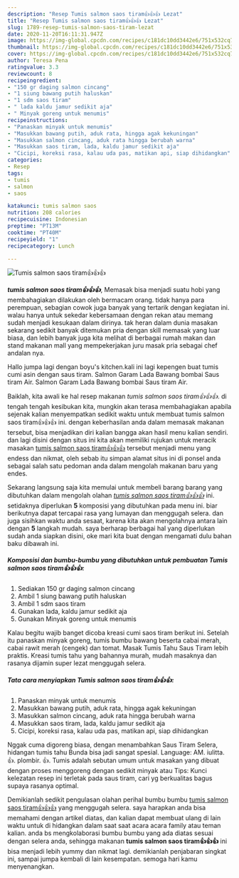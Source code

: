 ```yaml
---
description: "Resep Tumis salmon saos tiram👍👍👍 Lezat"
title: "Resep Tumis salmon saos tiram👍👍👍 Lezat"
slug: 1789-resep-tumis-salmon-saos-tiram-lezat
date: 2020-11-20T16:11:31.947Z
image: https://img-global.cpcdn.com/recipes/c181dc10dd3442e6/751x532cq70/tumis-salmon-saos-tiram👍👍👍-foto-resep-utama.jpg
thumbnail: https://img-global.cpcdn.com/recipes/c181dc10dd3442e6/751x532cq70/tumis-salmon-saos-tiram👍👍👍-foto-resep-utama.jpg
cover: https://img-global.cpcdn.com/recipes/c181dc10dd3442e6/751x532cq70/tumis-salmon-saos-tiram👍👍👍-foto-resep-utama.jpg
author: Teresa Pena
ratingvalue: 3.3
reviewcount: 8
recipeingredient:
- "150 gr daging salmon cincang"
- "1 siung bawang putih haluskan"
- "1 sdm saos tiram"
- " lada kaldu jamur sedikit aja"
- " Minyak goreng untuk menumis"
recipeinstructions:
- "Panaskan minyak untuk menumis"
- "Masukkan bawang putih, aduk rata, hingga agak kekuningan"
- "Masukkan salmon cincang, aduk rata hingga berubah warna"
- "Masukkan saos tiram, lada, kaldu jamur sedikit aja"
- "Cicipi, koreksi rasa, kalau uda pas, matikan api, siap dihidangkan"
categories:
- Resep
tags:
- tumis
- salmon
- saos

katakunci: tumis salmon saos 
nutrition: 208 calories
recipecuisine: Indonesian
preptime: "PT13M"
cooktime: "PT40M"
recipeyield: "1"
recipecategory: Lunch

---
```



![Tumis salmon saos tiram👍👍👍](https://img-global.cpcdn.com/recipes/c181dc10dd3442e6/751x532cq70/tumis-salmon-saos-tiram👍👍👍-foto-resep-utama.jpg)

<b><i>tumis salmon saos tiram👍👍👍</i></b>, Memasak bisa menjadi suatu hobi yang membahagiakan dilakukan oleh bermacam orang. tidak hanya para perempuan, sebagian cowok juga banyak yang tertarik dengan kegiatan ini. walau hanya untuk sekedar kebersamaan dengan rekan atau memang sudah menjadi kesukaan dalam dirinya. tak heran dalam dunia masakan sekarang sedikit banyak ditemukan pria dengan skill memasak yang luar biasa, dan lebih banyak juga kita melihat di berbagai rumah makan dan stand makanan mall yang mempekerjakan juru masak pria sebagai chef andalan nya.

Hallo jumpa lagi dengan boyu&#39;s kitchen.kali ini lagi kepengen buat tumis cumi asin dengan saus tiram. Salmon Garam Lada Bawang bombai Saus tiram Air. Salmon Garam Lada Bawang bombai Saus tiram Air.

Baiklah, kita awali ke hal resep makanan <i>tumis salmon saos tiram👍👍👍</i>. di tengah tengah kesibukan kita, mungkin akan terasa membahagiakan apabila sejenak kalian menyempatkan sedikit waktu untuk membuat tumis salmon saos tiram👍👍👍 ini. dengan keberhasilan anda dalam memasak makanan tersebut, bisa menjadikan diri kalian bangga akan hasil menu kalian sendiri. dan lagi disini dengan situs ini kita akan memiliki rujukan untuk meracik masakan <u>tumis salmon saos tiram👍👍👍</u> tersebut menjadi menu yang endess dan nikmat, oleh sebab itu simpan alamat situs ini di ponsel anda sebagai salah satu pedoman anda dalam mengolah makanan baru yang endes.


Sekarang langsung saja kita memulai untuk membeli barang barang yang dibutuhkan dalam mengolah olahan <u><i>tumis salmon saos tiram👍👍👍</i></u> ini. setidaknya diperlukan <b>5</b> komposisi yang dibutuhkan pada menu ini. biar berikutnya dapat tercapai rasa yang lumayan dan menggugah selera. dan juga sisihkan waktu anda sesaat, karena kita akan mengolahnya antara lain dengan <b>5</b> langkah mudah. saya berharap berbagai hal yang diperlukan sudah anda siapkan disini, oke mari kita buat dengan mengamati dulu bahan baku dibawah ini.

<!--inarticleads1-->

##### Komposisi dan bumbu-bumbu yang dibutuhkan untuk pembuatan Tumis salmon saos tiram👍👍👍:

1. Sediakan 150 gr daging salmon cincang
1. Ambil 1 siung bawang putih haluskan
1. Ambil 1 sdm saos tiram
1. Gunakan  lada, kaldu jamur sedikit aja
1. Gunakan  Minyak goreng untuk menumis


Kalau begitu wajib banget dicoba kreasi cumi saos tiram berikut ini. Setelah itu panaskan minyak goreng, tumis bumbu bawang beserta cabai merah, cabai rawit merah (cengek) dan tomat. Masak Tumis Tahu Saus Tiram lebih praktis. Kreasi tumis tahu yang bahannya murah, mudah masaknya dan rasanya dijamin super lezat menggugah selera. 

<!--inarticleads2-->

##### Tata cara menyiapkan Tumis salmon saos tiram👍👍👍:

1. Panaskan minyak untuk menumis
1. Masukkan bawang putih, aduk rata, hingga agak kekuningan
1. Masukkan salmon cincang, aduk rata hingga berubah warna
1. Masukkan saos tiram, lada, kaldu jamur sedikit aja
1. Cicipi, koreksi rasa, kalau uda pas, matikan api, siap dihidangkan


Nggak cuma digoreng biasa, dengan menambahkan Saus Tiram Selera, hidangan tumis tahu Bunda bisa jadi sangat spesial. Language: AM. iulitta. 👍. plombir. 👍. Tumis adalah sebutan umum untuk masakan yang dibuat dengan proses menggoreng dengan sedikit minyak atau Tips: Kunci kelezatan resep ini terletak pada saus tiram, cari yg berkualitas bagus supaya rasanya optimal. 

Demikianlah sedikit pengulasan olahan perihal bumbu bumbu <u>tumis salmon saos tiram👍👍👍</u> yang menggugah selera. saya harapkan anda bisa memahami dengan artikel diatas, dan kalian dapat membuat ulang di lain waktu untuk di hidangkan dalam saat saat acara acara family atau teman kalian. anda bs mengkolaborasi bumbu bumbu yang ada diatas sesuai dengan selera anda, sehingga makanan <b>tumis salmon saos tiram👍👍👍</b> ini bisa menjadi lebih yummy dan nikmat lagi. demikianlah penjabaran singkat ini, sampai jumpa kembali di lain kesempatan. semoga hari kamu menyenangkan.
